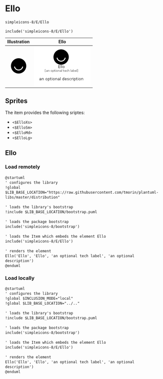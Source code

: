 # Ello


```text
simpleicons-8/E/Ello
```

```text
include('simpleicons-8/E/Ello')
```



| Illustration | Ello |
| :---: | :---: |
| ![illustration for Illustration](../../simpleicons-8/E/Ello.png) | ![illustration for Ello](../../simpleicons-8/E/Ello.Local.png) |



## Sprites
The item provides the following sriptes:

- `<$ElloXs>`
- `<$ElloSm>`
- `<$ElloMd>`
- `<$ElloLg>`





## Ello

### Load remotely
```plantuml
@startuml
' configures the library
!global $LIB_BASE_LOCATION="https://raw.githubusercontent.com/tmorin/plantuml-libs/master/distribution"

' loads the library's bootstrap
!include $LIB_BASE_LOCATION/bootstrap.puml

' loads the package bootstrap
include('simpleicons-8/bootstrap')

' loads the Item which embeds the element Ello
include('simpleicons-8/E/Ello')

' renders the element
Ello('Ello', 'Ello', 'an optional tech label', 'an optional description')
@enduml
```

### Load locally
```plantuml
@startuml
' configures the library
!global $INCLUSION_MODE="local"
!global $LIB_BASE_LOCATION="../.."

' loads the library's bootstrap
!include $LIB_BASE_LOCATION/bootstrap.puml

' loads the package bootstrap
include('simpleicons-8/bootstrap')

' loads the Item which embeds the element Ello
include('simpleicons-8/E/Ello')

' renders the element
Ello('Ello', 'Ello', 'an optional tech label', 'an optional description')
@enduml
```

